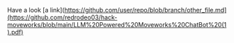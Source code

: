 Have a look
[a link](https://github.com/user/repo/blob/branch/other_file.md](https://github.com/redrodeo03/hack-moveworks/blob/main/LLM%20Powered%20Moveworks%20ChatBot%20(1).pdf)
